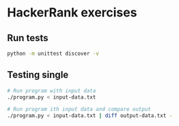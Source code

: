 HackerRank exercises
===

Run tests
---

```sh
python -m unittest discover -v
```

Testing single
---

```sh
# Run program with input data
./program.py < input-data.txt

# Run program ith input data and compare output
./program.py < input-data.txt | diff output-data.txt -
```
